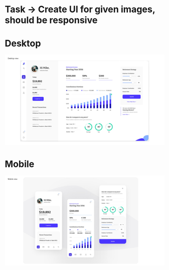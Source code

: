 # Task -> Create UI for given images, should be responsive

# Desktop

![Desktop](https://raw.githubusercontent.com/adtjha/ui/master/desktop.jpg)

# Mobile

![Mobile](https://raw.githubusercontent.com/adtjha/ui/master/mobile.jpg)
